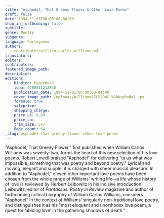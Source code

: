 ```yaml
---
title: "Asphodel, That Greeny Flower & Other Love Poems"
draft: false
date: 1994-11-01T06:00:00-04:00
show_in_forthcoming: false
subtitle:
genre: Poetry
subgenre:
language: Portuguese
authors:
  - contributor/william-carlos-williams.md
translators:
editors:
contributors:
featured_image_path:
description:
editions:
  - binding: Paperback
    isbn: 9780811212830
    publication_date: 1994-11-01T06:00:00-04:00
    cover_image_path: /uploads/Williams%2C%20WC_%20Asphodel.jpg
    forsale: true
    saleprice:
    shipping_charge:
    price_us: 8.00
    price_cn:
    trim_size: 5x7
    Page_count: 64
_slug: asphodel-that-greeny-flower-other-love-poems
---
```


"Asphodel, That Greeny Flower," first published when William Carlos Williams was seventy-two, forms the heart of this new selection of his love poems. Robert Lowell praised "Asphodel" for delivering "to us what was impossible, something that was poetry and beyond poetry." Lyrical and moving, elegant and supple, it is charged with sheer musical pleasure. In addition to "Asphodel," eleven other important love poems have been chosen from the whole range of Williams’ writing life––a life whose history of love is reviewed by Herbert Leibowitz in his incisive introduction. Leibowitz, editor of _Parnassus: Poetry in Review_ magazine and author of forthcoming critical biography of William Carlos Williams, considers "Asphodel" in the context of Williams’ singularly non-traditional love poetry, and distinguishes it as his "most eloquent and unorthodox love poem, a quest for ’abiding love’ in the gathering shadows of death."

